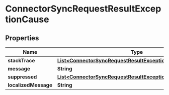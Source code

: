 

# ConnectorSyncRequestResultExceptionCause

## Properties

Name | Type | Description | Notes
------------ | ------------- | ------------- | -------------
**stackTrace** | [**List&lt;ConnectorSyncRequestResultExceptionCauseStackTrace&gt;**](ConnectorSyncRequestResultExceptionCauseStackTrace) |  |  [optional]
**message** | **String** |  |  [optional]
**suppressed** | [**List&lt;ConnectorSyncRequestResultExceptionCauseSuppressed&gt;**](ConnectorSyncRequestResultExceptionCauseSuppressed) |  |  [optional]
**localizedMessage** | **String** |  |  [optional]



